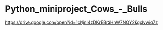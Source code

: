 # Python_miniproject_Cows_-_Bulls
https://drive.google.com/open?id=1cNjnI4zDKrEBrSHnW7NQY2Kgxlvwiq7z
